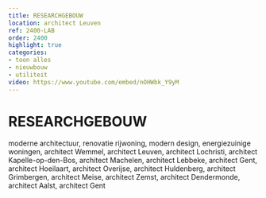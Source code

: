 ```yaml
---
title: RESEARCHGEBOUW
location: architect Leuven
ref: 2400-LAB
order: 2400
highlight: true
categories:
- toon alles
- nieuwbouw
- utiliteit
video: https://www.youtube.com/embed/nOHWbk_Y9yM
---
```

# RESEARCHGEBOUW

moderne architectuur, renovatie rijwoning, modern design, energiezuinige woningen, architect Wemmel, architect Leuven, architect Lochristi, architect Kapelle-op-den-Bos, architect Machelen, architect Lebbeke, architect Gent, architect Hoeilaart, architect Overijse, architect Huldenberg, architect Grimbergen, architect Meise, architect Zemst, architect Dendermonde, architect Aalst, architect Gent
